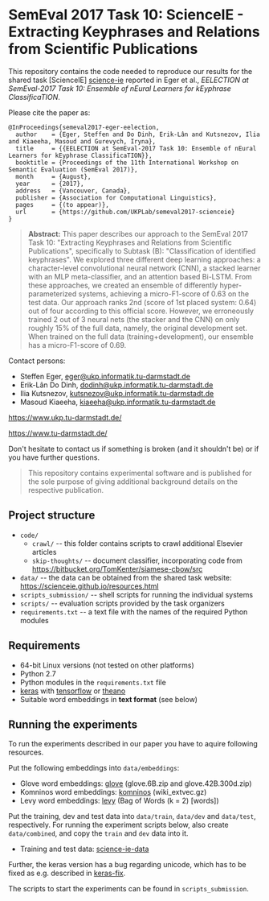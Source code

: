 # SemEval 2017 Task 10: ScienceIE - Extracting Keyphrases and Relations from Scientific Publications

This repository contains the code needed to reproduce our results for the shared task [ScienceIE] [science-ie] reported in Eger et al., *EELECTION at SemEval-2017 Task 10: Ensemble of nEural Learners for kEyphrase ClassificaTION*.

Please cite the paper as:

```
@InProceedings{semeval2017-eger-eelection,
  author    = {Eger, Steffen and Do Dinh, Erik-Lân and Kutsnezov, Ilia and Kiaeeha, Masoud and Gurevych, Iryna},
  title     = {{EELECTION at SemEval-2017 Task 10: Ensemble of nEural Learners for kEyphrase ClassificaTION}},
  booktitle = {Proceedings of the 11th International Workshop on Semantic Evaluation (SemEval 2017)},
  month     = {August},
  year      = {2017},
  address   = {Vancouver, Canada},
  publisher = {Association for Computational Linguistics},
  pages     = {(to appear)},
  url       = {https://github.com/UKPLab/semeval2017-scienceie}
}
```

> **Abstract:** This paper describes our approach to the SemEval 2017 Task 10: "Extracting Keyphrases and Relations from Scientific Publications", specifically to Subtask (B): "Classification of identified keyphrases".
> We explored three different deep learning approaches: a character-level convolutional neural network (CNN), a stacked learner with an MLP meta-classifier, and an attention based Bi-LSTM. From these approaches, we created an ensemble of differently hyper-parameterized systems, achieving a micro-F1-score of 0.63 on the test data. Our approach ranks 2nd (score of 1st placed system: 0.64) out of four according to this official score. 
> However, we erroneously trained 2 out of 3 neural nets (the stacker and the CNN) on only roughly 15% of the full data, namely, the original development set. When trained on the full data (training+development), our ensemble has a micro-F1-score of 0.69.

Contact persons: 
  * Steffen Eger, eger@ukp.informatik.tu-darmstadt.de
  * Erik-Lân Do Dinh, dodinh@ukp.informatik.tu-darmstadt.de
  * Ilia Kutsnezov, kutsnezov@ukp.informatik.tu-darmstadt.de
  * Masoud Kiaeeha, kiaeeha@ukp.informatik.tu-darmstadt.de

https://www.ukp.tu-darmstadt.de/

https://www.tu-darmstadt.de/

Don't hesitate to contact us if something is broken (and it shouldn't be) or if you have further questions.

> This repository contains experimental software and 
is published for the sole purpose of giving additional 
background details on the respective publication. 

## Project structure

* `code/`
   * `crawl/` -- this folder contains scripts to crawl additional Elsevier articles
   * `skip-thoughts/` -- document classifier, incorporating code from https://bitbucket.org/TomKenter/siamese-cbow/src
* `data/` -- the data can be obtained from the shared task website: https://scienceie.github.io/resources.html
* `scripts_submission/` -- shell scripts for running the individual systems
* `scripts/` -- evaluation scripts provided by the task organizers
* `requirements.txt` -- a text file with the names of the required Python modules

## Requirements

* 64-bit Linux versions (not tested on other platforms)
* Python 2.7
* Python modules in the `requirements.txt` file
* [keras] with [tensorflow] or [theano]
* Suitable word embeddings in **text format** (see below)

## Running the experiments

To run the experiments described in our paper you have to aquire following resources.

Put the following embeddings into `data/embeddings`:
* Glove word embeddings: [glove] (glove.6B.zip and glove.42B.300d.zip)
* Komninos word embeddings: [komninos] (wiki_extvec.gz)
* Levy word embeddings: [levy] (Bag of Words (k = 2) [words])

Put the training, dev and test data into `data/train`, `data/dev` and `data/test`, respectively. For running the experiment scripts below, also create `data/combined`, and copy the `train` and `dev` data into it.
* Training and test data: [science-ie-data]

Further, the keras version has a bug regarding unicode, which has to be fixed as e.g. described in [keras-fix].

The scripts to start the experiments can be found in `scripts_submission`.

   [keras]: <https://keras.io/>
   [tensorflow]: <https://www.tensorflow.org/>
   [theano]: <https://github.com/Theano/Theano>
   [glove]: <http://nlp.stanford.edu/projects/glove>
   [komninos]: <https://www.cs.york.ac.uk/nlp/extvec/>
   [levy]: <https://levyomer.wordpress.com/2014/04/25/dependency-based-word-embeddings/>
   [science-ie]: <https://scienceie.github.io/>
   [science-ie-data]: <https://scienceie.github.io/resources.html>
   [keras-fix]: <https://github.com/fchollet/keras/issues/1072#issuecomment-241682313>
